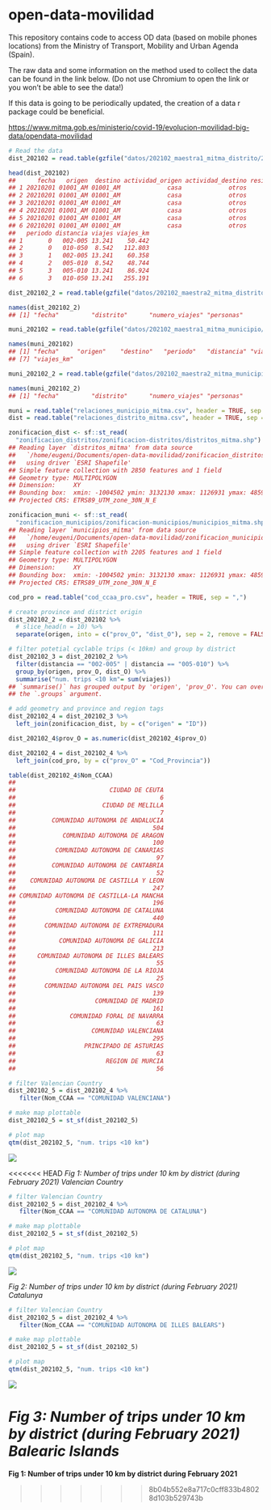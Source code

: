 open-data-movilidad
================

This repository contains code to access OD data (based on mobile phones
locations) from the Ministry of Transport, Mobility and Urban Agenda
(Spain).

The raw data and some information on the method used to collect the data
can be found in the link below. (Do not use Chromium to open the link or
you won’t be able to see the data!)

If this data is going to be periodically updated, the creation of a data r package could be beneficial.

<https://www.mitma.gob.es/ministerio/covid-19/evolucion-movilidad-big-data/opendata-movilidad>

``` r
# Read the data
dist_202102 = read.table(gzfile("datos/202102_maestra1_mitma_distrito/20210201_maestra_1_mitma_distrito.txt.gz"), header = TRUE, sep = "|")

head(dist_202102)
##      fecha   origen  destino actividad_origen actividad_destino residencia edad
## 1 20210201 01001_AM 01001_AM             casa             otros          1   NA
## 2 20210201 01001_AM 01001_AM             casa             otros          1   NA
## 3 20210201 01001_AM 01001_AM             casa             otros          1   NA
## 4 20210201 01001_AM 01001_AM             casa             otros          1   NA
## 5 20210201 01001_AM 01001_AM             casa             otros          1   NA
## 6 20210201 01001_AM 01001_AM             casa             otros          1   NA
##   periodo distancia viajes viajes_km
## 1       0   002-005 13.241    50.442
## 2       0   010-050  8.542   112.803
## 3       1   002-005 13.241    60.358
## 4       2   005-010  8.542    48.744
## 5       3   005-010 13.241    86.924
## 6       3   010-050 13.241   255.191

dist_202102_2 = read.table(gzfile("datos/202102_maestra2_mitma_distrito/20210201_maestra_2_mitma_distrito.txt.gz"), header = TRUE, sep = "|")

names(dist_202102_2)
## [1] "fecha"         "distrito"      "numero_viajes" "personas"

muni_202102 = read.table(gzfile("datos/202102_maestra1_mitma_municipio/20210201_maestra_1_mitma_municipio.txt.gz"), header = TRUE, sep = "|")

names(muni_202102)
## [1] "fecha"     "origen"    "destino"   "periodo"   "distancia" "viajes"   
## [7] "viajes_km"

muni_202102_2 = read.table(gzfile("datos/202102_maestra2_mitma_municipio/20210201_maestra_2_mitma_municipio.txt.gz"), header = TRUE, sep = "|")

names(muni_202102_2)
## [1] "fecha"         "distrito"      "numero_viajes" "personas"

muni = read.table("relaciones_municipio_mitma.csv", header = TRUE, sep = "|")
dist = read.table("relaciones_distrito_mitma.csv", header = TRUE, sep = "|")

zonificacion_dist <- sf::st_read(
  "zonificacion_distritos/zonificacion-distritos/distritos_mitma.shp")
## Reading layer `distritos_mitma' from data source 
##   `/home/eugeni/Documents/open-data-movilidad/zonificacion_distritos/zonificacion-distritos/distritos_mitma.shp' 
##   using driver `ESRI Shapefile'
## Simple feature collection with 2850 features and 1 field
## Geometry type: MULTIPOLYGON
## Dimension:     XY
## Bounding box:  xmin: -1004502 ymin: 3132130 xmax: 1126931 ymax: 4859240
## Projected CRS: ETRS89_UTM_zone_30N_N_E

zonificacion_muni <- sf::st_read(
  "zonificacion_municipios/zonificacion-municipios/municipios_mitma.shp")
## Reading layer `municipios_mitma' from data source 
##   `/home/eugeni/Documents/open-data-movilidad/zonificacion_municipios/zonificacion-municipios/municipios_mitma.shp' 
##   using driver `ESRI Shapefile'
## Simple feature collection with 2205 features and 1 field
## Geometry type: MULTIPOLYGON
## Dimension:     XY
## Bounding box:  xmin: -1004502 ymin: 3132130 xmax: 1126931 ymax: 4859240
## Projected CRS: ETRS89_UTM_zone_30N_N_E

cod_pro = read.table("cod_ccaa_pro.csv", header = TRUE, sep = ",")
```

``` r
# create province and district origin
dist_202102_2 = dist_202102 %>% 
  # slice_head(n = 10) %>%
  separate(origen, into = c("prov_O", "dist_O"), sep = 2, remove = FALSE)  

# filter potetial cyclable trips (< 10km) and group by district
dist_202102_3 = dist_202102_2 %>% 
  filter(distancia == "002-005" | distancia == "005-010") %>% 
  group_by(origen, prov_O, dist_O) %>% 
  summarise("num. trips <10 km"= sum(viajes))
## `summarise()` has grouped output by 'origen', 'prov_O'. You can override using
## the `.groups` argument.

# add geometry and province and region tags
dist_202102_4 = dist_202102_3 %>% 
  left_join(zonificacion_dist, by = c("origen" = "ID"))

dist_202102_4$prov_O = as.numeric(dist_202102_4$prov_O)

dist_202102_4 = dist_202102_4 %>% 
  left_join(cod_pro, by = c("prov_O" = "Cod_Provincia"))

table(dist_202102_4$Nom_CCAA)
## 
##                          CIUDAD DE CEUTA 
##                                        6 
##                        CIUDAD DE MELILLA 
##                                        7 
##          COMUNIDAD AUTONOMA DE ANDALUCIA 
##                                      504 
##             COMUNIDAD AUTONOMA DE ARAGON 
##                                      100 
##           COMUNIDAD AUTONOMA DE CANARIAS 
##                                       97 
##          COMUNIDAD AUTONOMA DE CANTABRIA 
##                                       52 
##    COMUNIDAD AUTONOMA DE CASTILLA Y LEON 
##                                      247 
## COMUNIDAD AUTONOMA DE CASTILLA-LA MANCHA 
##                                      196 
##           COMUNIDAD AUTONOMA DE CATALUNA 
##                                      440 
##        COMUNIDAD AUTONOMA DE EXTREMADURA 
##                                      111 
##            COMUNIDAD AUTONOMA DE GALICIA 
##                                      213 
##      COMUNIDAD AUTONOMA DE ILLES BALEARS 
##                                       55 
##           COMUNIDAD AUTONOMA DE LA RIOJA 
##                                       25 
##        COMUNIDAD AUTONOMA DEL PAIS VASCO 
##                                      139 
##                      COMUNIDAD DE MADRID 
##                                      161 
##               COMUNIDAD FORAL DE NAVARRA 
##                                       63 
##                     COMUNIDAD VALENCIANA 
##                                      295 
##                   PRINCIPADO DE ASTURIAS 
##                                       63 
##                         REGION DE MURCIA 
##                                       56

# filter Valencian Country
dist_202102_5 = dist_202102_4 %>% 
   filter(Nom_CCAA == "COMUNIDAD VALENCIANA")

# make map plottable
dist_202102_5 = st_sf(dist_202102_5)

# plot map
qtm(dist_202102_5, "num. trips <10 km")
```

![](README_files/figure-gfm/unnamed-chunk-3-1.png)<!-- -->

<<<<<<< HEAD
*Fig 1: Number of trips under 10 km by district (during February 2021)
Valencian Country*

``` r
# filter Valencian Country
dist_202102_5 = dist_202102_4 %>% 
   filter(Nom_CCAA == "COMUNIDAD AUTONOMA DE CATALUNA")

# make map plottable
dist_202102_5 = st_sf(dist_202102_5)

# plot map
qtm(dist_202102_5, "num. trips <10 km")
```

![](README_files/figure-gfm/unnamed-chunk-4-1.png)<!-- -->

*Fig 2: Number of trips under 10 km by district (during February 2021)
Catalunya*

``` r
# filter Valencian Country
dist_202102_5 = dist_202102_4 %>% 
   filter(Nom_CCAA == "COMUNIDAD AUTONOMA DE ILLES BALEARS")

# make map plottable
dist_202102_5 = st_sf(dist_202102_5)

# plot map
qtm(dist_202102_5, "num. trips <10 km")
```

![](README_files/figure-gfm/unnamed-chunk-5-1.png)<!-- -->

*Fig 3: Number of trips under 10 km by district (during February 2021)
Balearic Islands*
=======
**Fig 1: Number of trips under 10 km by district during February 2021**
>>>>>>> 8b04b552e8a717c0cff833b48028d103b529743b
